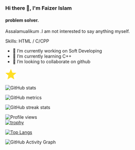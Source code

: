 ### Hi there 👋, I'm Faizer Islam
#### problem solver.
Assalamualikum .I am not interested to say anything myself.

Skills: HTML / C/CPP

- 🔭 I’m currently working on  Soft Developing  
- 🌱 I’m currently learning C++ 
- 👯 I’m looking to collaborate on github 



<a href='https://stars.github.com/'><img src='https://raw.githubusercontent.com/acervenky/animated-github-badges/master/assets/starbadge.gif' width='35' height='35'></a> 

![GitHub stats](https://github-readme-stats.vercel.app/api?username=faizer001&show_icons=true)  

![GitHub metrics](https://metrics.lecoq.io/faizer001)  

![GitHub streak stats](https://github-readme-streak-stats.herokuapp.com/?user=faizer001)  

![Profile views](https://gpvc.arturio.dev/faizer001)  
[![trophy](https://github-profile-trophy.vercel.app/?username=faizer001)](https://github.com/ryo-ma/github-profile-trophy)

[![Top Langs](https://github-readme-stats.vercel.app/api/top-langs/?username=faizer001)](https://github.com/anuraghazra/github-readme-stats)

![GitHub Activity Graph](https://activity-graph.herokuapp.com/graph?username=faizer001)  
